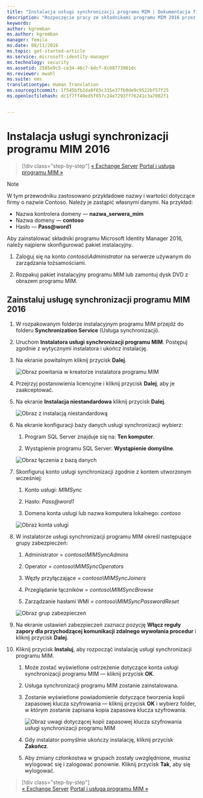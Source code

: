 ```yaml
---
title: "Instalacja usługi synchronizacji programu MIM | Dokumentacja firmy Microsoft"
description: "Rozpoczęcie pracy ze składnikami programu MIM 2016 przez instalację i konfigurację usługi synchronizacji."
keywords: 
author: kgremban
ms.author: kgremban
manager: femila
ms.date: 08/11/2016
ms.topic: get-started-article
ms.service: microsoft-identity-manager
ms.technology: security
ms.assetid: 2585e9c5-ce34-46c7-bdcf-8c08773901dc
ms.reviewer: mwahl
ms.suite: ems
translationtype: Human Translation
ms.sourcegitcommit: 1f545bfb2da0f65c335e37fb9de9c9522bf57f25
ms.openlocfilehash: dc1f7ff40ed5f657c24e7293ff76241c3a7082f1


---
```


# <a name="install-mim-2016-mim-synchronization-service"></a>Instalacja usługi synchronizacji programu MIM 2016

>[!div class="step-by-step"]
[« Exchange Server](prepare-server-exchange.md)
[Portal i usługa programu MIM »](install-mim-service-portal.md)

> [!NOTE]
> W tym przewodniku zastosowano przykładowe nazwy i wartości dotyczące firmy o nazwie Contoso. Należy je zastąpić własnymi danymi. Na przykład:
> - Nazwa kontrolera domeny — **nazwa_serwera_mim**
> - Nazwa domeny — **contoso**
> - Hasło — **Pass@word1**

Aby zainstalować składniki programu Microsoft Identity Manager 2016, należy najpierw skonfigurować pakiet instalacyjny.

1. Zaloguj się na konto *contoso\Administrator* na serwerze używanym do zarządzania tożsamościami.

2. Rozpakuj pakiet instalacyjny programu MIM lub zamontuj dysk DVD z obrazem programu MIM.

## <a name="install-mim-2016-synchronization-service"></a>Zainstaluj usługę synchronizacji programu MIM 2016

1. W rozpakowanym folderze instalacyjnym programu MIM przejdź do folderu **Synchronization Service** (Usługa synchronizacji).

2. Uruchom **Instalatora usługi synchronizacji programu MIM**. Postępuj zgodnie z wytycznymi instalatora i ukończ instalację.

3. Na ekranie powitalnym kliknij przycisk **Dalej**.

    ![Obraz powitania w kreatorze instalatora programu MIM](media/MIM-Install1.png)

4. Przejrzyj postanowienia licencyjne i kliknij przycisk **Dalej**, aby je zaakceptować.

5. Na ekranie **Instalacja niestandardowa** kliknij przycisk **Dalej**.

    ![Obraz z instalacją niestandardową](media/MIM-Install2.png)

6.  Na ekranie konfiguracji bazy danych usługi synchronizacji wybierz:

    1.  Program SQL Server znajduje się na: **Ten komputer**.

    2.  Wystąpienie programu SQL Server: **Wystąpienie domyślne**.

    ![Obraz łączenia z bazą danych](media/MIM-Install3.png)

7.  Skonfiguruj konto usługi synchronizacji zgodnie z kontem utworzonym wcześniej:

    1.  Konto usługi: *MIMSync*

    2.  Hasło: *Pass@word1*

    3.  Domena konta usługi lub nazwa komputera lokalnego: *contoso*

    ![Obraz konta usługi](media/MIM-Install4.png)

8.  W instalatorze usługi synchronizacji programu MIM określ następujące grupy zabezpieczeń:

    1. Administrator = *contoso\MIMSyncAdmins*

    2. Operator = *contoso\MIMSyncOperators*

    3. Węzły przyłączające = *contoso\MIMSyncJoiners*

    4. Przeglądanie łączników = *contoso\MIMSyncBrowse*

    5. Zarządzanie hasłami WMI = *contoso\MIMSyncPasswordReset*

    ![Obraz grup zabezpieczeń](media/MIM-Install5.png)

9. Na ekranie ustawień zabezpieczeń zaznacz pozycję **Włącz reguły zapory dla przychodzącej komunikacji zdalnego wywołania procedur** i kliknij przycisk **Dalej**.

10. Kliknij przycisk **Instaluj**, aby rozpocząć instalację usługi synchronizacji programu MIM.

    1. Może zostać wyświetlone ostrzeżenie dotyczące konta usługi synchronizacji programu MIM — kliknij przycisk **OK**.

    2. Usługa synchronizacji programu MIM zostanie zainstalowana.

    3. Zostanie wyświetlone powiadomienie dotyczące tworzenia kopii zapasowej klucza szyfrowania — kliknij przycisk **OK** i wybierz folder, w którym zostanie zapisana kopia zapasowa klucza szyfrowania.

        ![Obraz uwagi dotyczącej kopii zapasowej klucza szyfrowania usługi synchronizacji programu MIM](media/MIM-Install7.png)

    4. Gdy instalator pomyślnie ukończy instalację, kliknij przycisk **Zakończ**.

    5. Aby zmiany członkostwa w grupach zostały uwzględnione, musisz wylogować się i zalogować ponownie. Kliknij przycisk **Tak**, aby się wylogować.

>[!div class="step-by-step"]  
[« Exchange Server](prepare-server-exchange.md)
[Portal i usługa programu MIM »](install-mim-service-portal.md)



<!--HONumber=Nov16_HO2-->


